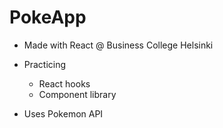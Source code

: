 # PokeApp

- Made with React @ Business College Helsinki

- Practicing
  - React hooks
  - Component library
- Uses Pokemon API
